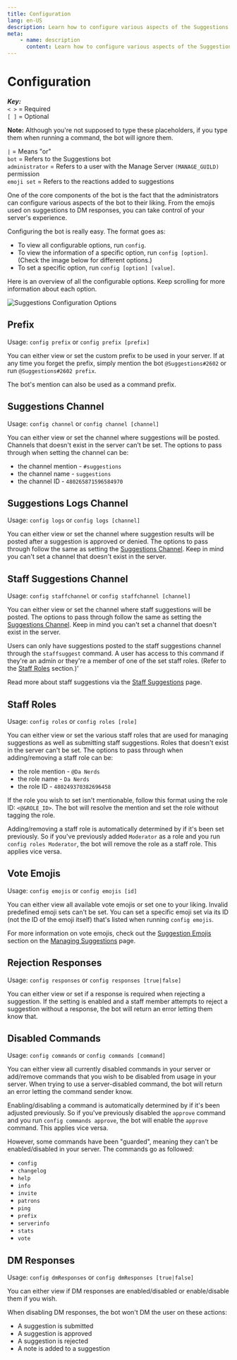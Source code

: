 ```yaml
---
title: Configuration
lang: en-US
description: Learn how to configure various aspects of the Suggestions bot.
meta:
    - name: description
      content: Learn how to configure various aspects of the Suggestions bot.
---
```


# Configuration

_**Key:**_  
`< >` = Required  
`[ ]` = Optional  

**Note:** Although you're not supposed to type these placeholders, if you type them when running a command, the bot will ignore them.

`|` = Means "or"  
`bot` = Refers to the Suggestions bot  
`administrator` = Refers to a user with the Manage Server `(MANAGE_GUILD)` permission  
`emoji set` = Refers to the reactions added to suggestions  

One of the core components of the bot is the fact that the administrators can configure various aspects of the bot to their liking. From the emojis used on suggestions to DM responses, you can take control of your server's experience.

Configuring the bot is really easy. The format goes as:
- To view all configurable options, run `config`.
- To view the information of a specific option, run `config [option]`. (Check the image below for different options.)
- To set a specific option, run `config [option] [value]`.

Here is an overview of all the configurable options. Keep scrolling for more information about each option.

![Suggestions Configuration Options](/images/configuration-1.png)

## Prefix
Usage: `config prefix` or `config prefix [prefix]`

You can either view or set the custom prefix to be used in your server. If at any time you forget the prefix, simply mention the bot `@Suggestions#2602` or run `@Suggestions#2602 prefix`.

The bot's mention can also be used as a command prefix.

## Suggestions Channel
Usage: `config channel` or `config channel [channel]`

You can either view or set the channel where suggestions will be posted. Channels that doesn't exist in the server can't be set. The options to pass through when setting the channel can be:

- the channel mention - `#suggestions`
- the channel name - `suggestions`
- the channel ID - `480265871596584970`

## Suggestions Logs Channel
Usage: `config logs` or `config logs [channel]`

You can either view or set the channel where suggestion results will be posted after a suggestion is approved or denied. The options to pass through follow the same as setting the [Suggestions Channel](#suggestions-channel). Keep in mind you can't set a channel that doesn't exist in the server.

## Staff Suggestions Channel
Usage: `config staffchannel` or `config staffchannel [channel]`

You can either view or set the channel where staff suggestions will be posted. The options to pass through follow the same as setting the [Suggestions Channel](#suggestions-channel). Keep in mind you can't set a channel that doesn't exist in the server.

Users can only have suggestions posted to the staff suggestions channel through the `staffsuggest` command. A user has access to this command if they're an admin or they're a member of one of the set staff roles. (Refer to the [Staff Roles](#staff-roles) section.)'

Read more about staff suggestions via the [Staff Suggestions](staff-suggestions.md) page.

## Staff Roles
Usage: `config roles` or `config roles [role]`

You can either view or set the various staff roles that are used for managing suggestions as well as submitting staff suggestions. Roles that doesn't exist in the server can't be set. The options to pass through when adding/removing a staff role can be:

- the role mention - `@Da Nerds`
- the role name - `Da Nerds`
- the role ID - `480249370382696458`

If the role you wish to set isn't mentionable, follow this format using the role ID: `<@&ROLE_ID>`. The bot will resolve the mention and set the role without tagging the role.

Adding/removing a staff role is automatically determined by if it's been set previously. So if you've previously added `Moderator` as a role and you run `config roles Moderator`, the bot will remove the role as a staff role. This applies vice versa.

## Vote Emojis
Usage: `config emojis` or `config emojis [id]`

You can either view all available vote emojis or set one to your liking. Invalid predefined emoji sets can't be set. You can set a specific emoji set via its ID (not the ID of the emoji itself) that's listed when running `config emojis`.

For more information on vote emojis, check out the [Suggestion Emojis](managing-suggestions.md#suggestions-emojis) section on the [Managing Suggestions](managing-suggestions.md) page.

## Rejection Responses
Usage: `config responses` or `config responses [true|false]`

You can either view or set if a response is required when rejecting a suggestion. If the setting is enabled and a staff member attempts to reject a suggestion without a response, the bot will return an error letting them know that.

## Disabled Commands
Usage: `config commands` or `config commands [command]`

You can either view all currently disabled commands in your server or add/remove commands that you wish to be disabled from usage in your server. When trying to use a server-disabled command, the bot will return an error letting the command sender know.

Enabling/disabling a command is automatically determined by if it's been adjusted previously. So if you've previously disabled the `approve` command and you run `config commands approve`, the bot will enable the `approve` command. This applies vice versa.

However, some commands have been "guarded", meaning they can't be enabled/disabled in your server. The commands go as followed:

- `config`
- `changelog`
- `help`
- `info`
- `invite`
- `patrons`
- `ping`
- `prefix`
- `serverinfo`
- `stats`
- `vote`

## DM Responses
Usage: `config dmResponses` or `config dmResponses [true|false]`

You can either view if DM responses are enabled/disabled or enable/disable them if you wish.

When disabling DM responses, the bot won't DM the user on these actions:

- A suggestion is submitted
- A suggestion is approved
- A suggestion is rejected
- A note is added to a suggestion
